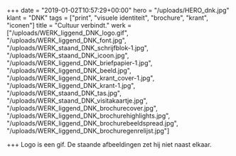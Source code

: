 +++
date = "2019-01-02T10:57:29+00:00"
hero = "/uploads/HERO_dnk.jpg"
klant = "DNK"
tags = ["print", "visuele identiteit", "brochure", "krant", "iconen"]
title = "Cultuur verbindt."
werk = ["/uploads/WERK_liggend_DNK_logo.gif", "/uploads/WERK_liggend_DNK_font.jpg", "/uploads/WERK_staand_DNK_schrijfblok-1.jpg", "/uploads/WERK_staand_DNK_icoon.jpg", "/uploads/WERK_liggend_DNK_briefpapier-1.jpg", "/uploads/WERK_liggend_DNK_beeld.jpg", "/uploads/WERK_liggend_DNK_krant_cover-1.jpg", "/uploads/WERK_liggend_DNK_krant-1.jpg", "/uploads/WERK_staand_DNK_tas.jpg", "/uploads/WERK_staand_DNK_visitakaartje.jpg", "/uploads/WERK_liggend_DNK_brochurecover.jpg", "/uploads/WERK_liggend_DNK_brochurehighlights.jpg", "/uploads/WERK_liggend_DNK_brochurebeeldspread.jpg", "/uploads/WERK_liggend_DNK_brochuregenrelijst.jpg"]

+++
Logo is een gif. De staande afbeeldingen zet hij niet naast elkaar.